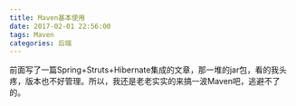 ```yaml
---
title: Maven基本使用
date: 2017-02-01 22:56:00
tags: Maven
categories: 后端
---
```


前面写了一篇Spring+Struts+Hibernate集成的文章，那一堆的jar包，看的我头疼，版本也不好管理。所以，我还是老老实实的来搞一波Maven吧，逃避不了的。
